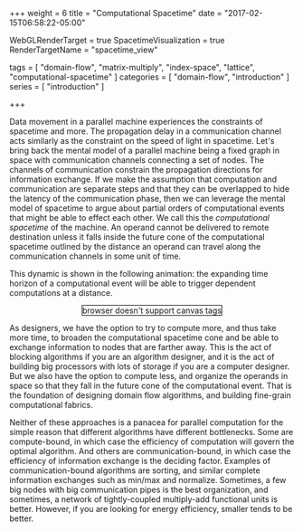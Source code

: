 +++
weight = 6
title = "Computational Spacetime"
date = "2017-02-15T06:58:22-05:00"

WebGLRenderTarget = true
SpacetimeVisualization = true
RenderTargetName = "spacetime_view"

tags = [ "domain-flow", "matrix-multiply", "index-space", "lattice", "computational-spacetime" ]
categories = [ "domain-flow", "introduction" ]
series = [ "introduction" ]

+++

Data movement in a parallel machine experiences the constraints of spacetime and more. The propagation delay
in a communication channel acts similarly as the constraint on the speed of light in spacetime. Let's bring back
the mental model of a parallel machine being a fixed graph in space with communication channels connecting a set
of nodes. The channels of communication constrain the propagation directions for information exchange. If we make
the assumption that computation and communication are separate steps and that they can be overlapped to hide 
the latency of the communication phase, then we can leverage the mental model of spacetime to argue about 
partial orders of computational events that might be able to effect each other. We call this the
_computational spacetime_ of the machine. An operand cannot be delivered to remote destination unless 
it falls inside the future cone of the computational spacetime outlined by the distance an operand 
can travel along the communication channels in some unit of time.

This dynamic is shown in the following animation: the expanding time horizon of a computational event 
will be able to trigger dependent computations at a distance.

<div id="spacetime_view" style="text-align:center">
    <canvas id="c" width="800" hight="800" style="border:1px solid #000000;">browser doesn't support canvas tags</canvas>
</div>


As designers, we have the option to try to compute more, and thus take more time, to broaden the computational 
spacetime cone and be able to exchange information to nodes that are farther away. 
This is the act of blocking algorithms if you are an algorithm designer,
and it is the act of building big processors with lots of storage if you are a computer designer. But we also
have the option to compute less, and organize the operands in space so that they fall in the future cone of
the computational event. That is the foundation of designing domain flow algorithms, and building fine-grain 
computational fabrics. 

Neither of these approaches is a panacea for parallel computation for the simple reason that different algorithms
have different bottlenecks. Some are compute-bound, in which case the efficiency of computation will govern the
optimal algorithm. And others are communication-bound, in which case the efficiency of information exchange is
the deciding factor. Examples of communication-bound algorithms are sorting, and similar complete information
exchanges such as min/max and normalize. Sometimes, a few big nodes with big communication pipes
is the best organization, and sometimes, a network of tightly-coupled multiply-add functional units is better.
However, if you are looking for energy efficiency, smaller tends to be better.

